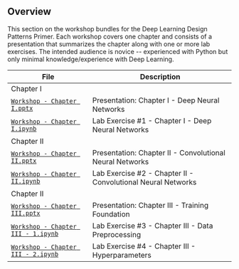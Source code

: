 ## Overview

This section on the workshop bundles for the Deep Learning Design Patterns Primer. Each workshop covers one chapter and consists of a presentation that summarizes the chapter along with one or more lab exercises. The intended audience is novice -- experienced with Python but only minimal knowledge/experience with Deep Learning. 

|File       | Description|
|-----------|------------|
| Chapter I ||
| [`Workshop - Chapter I.pptx`](Deep%20Learning%20Design%20Patterns%20-%20Workshop%20-%20Chapter%20I.pptx) |Presentation: Chapter I - Deep Neural Networks  |
| [`Workshop - Chapter I.ipynb`](Deep%20Learning%20Design%20Patterns%20-%20Workshop%20-%20Chapter%20I.ipynb)|Lab Exercise #1 - Chapter I - Deep Neural Networks|
| Chapter II ||
| [`Workshop - Chapter II.pptx`](Deep%20Learning%20Design%20Patterns%20-%20Workshop%20-%20Chapter%20II.pptx) |Presentation: Chapter II - Convolutional Neural Networks  |
| [`Workshop - Chapter II.ipynb`](Deep%20Learning%20Design%20Patterns%20-%20Workshop%20-%20Chapter%20II.ipynb)|Lab Exercise #2 - Chapter II - Convolutional Neural Networks|
| Chapter II ||
| [`Workshop - Chapter III.pptx`](Deep%20Learning%20Design%20Patterns%20-%20Workshop%20-%20Chapter%20III.pptx) |Presentation: Chapter III - Training Foundation  || 
[`Workshop - Chapter III - 1.ipynb`](Deep%20Learning%20Design%20Patterns%20-%20Workshop%20-%20Chapter%20III%20-%201.ipynb)|Lab Exercise #3 - Chapter III - Data Preprocessing| 
[`Workshop - Chapter III - 2.ipynb`](Deep%20Learning%20Design%20Patterns%20-%20Workshop%20-%20Chapter%20III%20-%202.ipynb)|Lab Exercise #4 - Chapter III - Hyperparameters|



